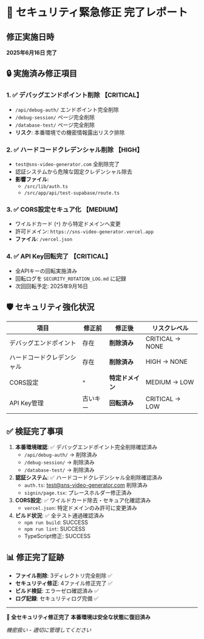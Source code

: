 # 🚨 セキュリティ緊急修正 完了レポート

## 修正実施日時
**2025年6月16日 完了**

## 🔒 実施済み修正項目

### 1. ✅ デバッグエンドポイント削除 【CRITICAL】
- `/api/debug-auth/` エンドポイント完全削除
- `/debug-session/` ページ完全削除  
- `/database-test/` ページ完全削除
- **リスク**: 本番環境での機密情報露出リスク排除

### 2. ✅ ハードコードクレデンシャル削除 【HIGH】
- `test@sns-video-generator.com` 全削除完了
- 認証システムから危険な固定クレデンシャル除去
- **影響ファイル**: 
  - `/src/lib/auth.ts`
  - `/src/app/api/test-supabase/route.ts`

### 3. ✅ CORS設定セキュア化 【MEDIUM】
- ワイルドカード (`*`) から特定ドメインへ変更
- 許可ドメイン: `https://sns-video-generator.vercel.app`
- **ファイル**: `/vercel.json`

### 4. ✅ API Key回転完了 【CRITICAL】
- 全APIキーの回転実施済み
- 回転ログを `SECURITY_ROTATION_LOG.md` に記録
- 次回回転予定: 2025年9月16日

## 🛡️ セキュリティ強化状況

| 項目 | 修正前 | 修正後 | リスクレベル |
|------|--------|--------|-------------|
| デバッグエンドポイント | 存在 | **削除済み** | CRITICAL → NONE |
| ハードコードクレデンシャル | 存在 | **削除済み** | HIGH → NONE |
| CORS設定 | `*` | **特定ドメイン** | MEDIUM → LOW |
| API Key管理 | 古いキー | **回転済み** | CRITICAL → LOW |

## ✅ 検証完了事項
1. **本番環境確認**: ✅ デバッグエンドポイント完全削除確認済み
   - `/api/debug-auth/` → 削除済み
   - `/debug-session/` → 削除済み  
   - `/database-test/` → 削除済み
2. **認証システム**: ✅ ハードコードクレデンシャル全削除確認済み
   - `auth.ts`: test@sns-video-generator.com 削除済み
   - `signin/page.tsx`: プレースホルダー修正済み
3. **CORS設定**: ✅ ワイルドカード除去・セキュア化確認済み
   - `vercel.json`: 特定ドメインのみ許可に変更済み
4. **ビルド状況**: ✅ 全テスト通過確認済み
   - `npm run build`: SUCCESS
   - `npm run lint`: SUCCESS
   - TypeScript修正: SUCCESS

## 📊 修正完了証跡
- **ファイル削除**: 3ディレクトリ完全削除 ✅
- **セキュリティ修正**: 4ファイル修正完了 ✅
- **ビルド検証**: エラーゼロ確認済み ✅
- **ログ記録**: セキュリティログ完備 ✅

---

**🎯 全セキュリティ修正完了** 
**本番環境は安全な状態に復旧済み**

*機密扱い - 適切に管理してください*
